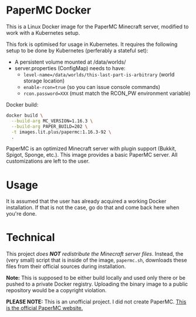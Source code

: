 # PaperMC Docker
This is a Linux Docker image for the PaperMC Minecraft server, modified
to work with a Kubernetes setup.

This fork is optimised for usage in Kubernetes. It requires the following
setup to be done by Kubernetes (perferably a stateful set):
 * A persistent volume mounted at /data/worlds/
 * server.properties (ConfigMap) needs to have:
   * `level-name=/data/worlds/this-last-part-is-arbitrary` (world storage location)
   * `enable-rcon=true` (so you can issue console commands)
   * `rcon.password=XXX` (must match the RCON_PW environment variable)

Docker build:

```bash
docker build \
  --build-arg MC_VERSION=1.16.3 \
  --build-arg PAPER_BUILD=202 \
  -t images.lit.plus/papermc:1.16.3-92 \
  .
```

PaperMC is an optimized Minecraft server with plugin support (Bukkit, Spigot, Sponge, etc.).
This image provides a basic PaperMC server. All customizations are left to the user.
# Usage
It is assumed that the user has already acquired a working Docker installation. If that is not the case, go do that and come back here when you're done.
# Technical
This project *does **NOT** redistribute the Minecraft server files*. Instead, the (very small) script that is inside of
the image, `papermc.sh`, downloads these files from their official sources during installation.

**Note:** This is supposed to be either build locally and used only there or
be pushed to a private Docker registry. Uploading the binary image to a
public repository would be a copyright violation.

**PLEASE NOTE:** This is an unofficial project. I did not create PaperMC. [This is the official PaperMC website.](https://papermc.io/)
